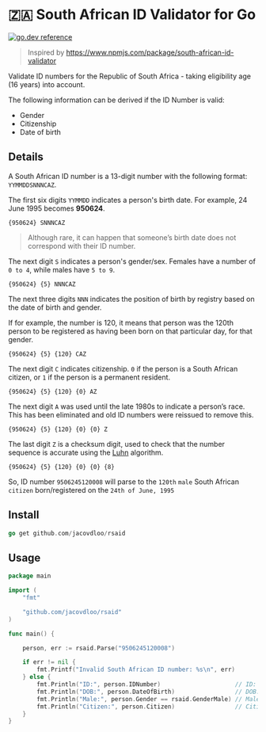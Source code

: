 # 🇿🇦 South African ID Validator for Go

[![go.dev reference](https://img.shields.io/badge/go.dev-reference-007d9c?logo=go&logoColor=white&style=flat-square)](https://pkg.go.dev/mod/github.com/jacovdloo/rsaid)

> Inspired by https://www.npmjs.com/package/south-african-id-validator

Validate ID numbers for the Republic of South Africa - taking eligibility age (16 years) into account.

The following information can be derived if the ID Number is valid:

- Gender
- Citizenship
- Date of birth

## Details

A South African ID number is a 13-digit number with the following format: `YYMMDDSNNNCAZ`.

The first six digits `YYMMDD` indicates a person's birth date. For example, 24 June 1995 becomes **950624**.

`{950624} SNNNCAZ`

> Although rare, it can happen that someone’s birth date does not correspond with their ID number.


The next digit `S` indicates a person's gender/sex. Females have a number of `0 to 4`, while males have `5 to 9`.

`{950624} {5} NNNCAZ`

The next three digits `NNN` indicates the position of birth by registry based on the date of birth and gender.

If for example, the number is 120, it means that person was the 120th person to be registered as having been born on that particular day, for that gender.

`{950624} {5} {120} CAZ`

The next digit `C` indicates citizenship. `0` if the person is a South African citizen, or `1` if the person is a permanent resident.

`{950624} {5} {120} {0} AZ`

The next digit `A` was used until the late 1980s to indicate a person’s race. This has been eliminated and old ID numbers were reissued to remove this.

`{950624} {5} {120} {0} {0} Z`

The last digit `Z` is a checksum digit, used to check that the number sequence is accurate using the [Luhn](https://en.wikipedia.org/wiki/Luhn_algorithm) algorithm.

`{950624} {5} {120} {0} {0} {8}`

So, ID number `9506245120008` will parse to the `120th` `male` South African `citizen` born/registered on the `24th of June, 1995`

## Install

```go
go get github.com/jacovdloo/rsaid
```

## Usage

```go
package main

import (
	"fmt"

	"github.com/jacovdloo/rsaid"
)

func main() {

	person, err := rsaid.Parse("9506245120008")

	if err != nil {
		fmt.Printf("Invalid South African ID number: %s\n", err)
	} else {
		fmt.Println("ID:", person.IDNumber)                     // ID: 9506245120008
		fmt.Println("DOB:", person.DateOfBirth)                 // DOB: 1995-06-24 00:00:00 +0200 SAST
		fmt.Println("Male:", person.Gender == rsaid.GenderMale) // Male: true
		fmt.Println("Citizen:", person.Citizen)                 // Citizen: true
	}
}
```
